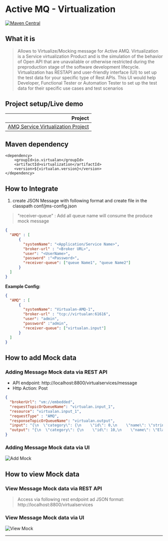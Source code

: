 # Active MQ - Virtualization

[![Maven Central](https://img.shields.io/maven-central/v/io.virtualan/virtualization.svg?label=Maven%20Central)](https://search.maven.org/search?q=g:%22io.virtualan%22%20AND%20a:%22virtualization%22)


## What it is
>  Allows to Virtualize/Mocking message for Active AMQ. Virtualization is a Service virtualization Product and is the simulation of the behavior of Open API that are unavailable or otherwise restricted during the preproduction stage of the software development lifecycle. 
Virtualization has RESTAPI and user-friendly interface (UI) to set up the test data for your specific type of Rest APIs. This UI would help Developer, Functional Tester or Automation Tester to set up the test data for their specific use cases and test scenarios 

## Project setup/Live demo

 |Project|  
 |----------:|
  |[AMQ Service Virtualization Project](https://github.com/virtualansoftware/virtualan/tree/master/samples/virtualan-amq)  |

## Maven dependency
```mvn 
<dependency>
	<groupId>io.virtualan</groupId>
	<artifactId>virtualization</artifactId>
	<version>${virtualan.version}</version>
</dependency>
``` 

## How to Integrate
1. create JSON Message with following format and create file in the classpath conf/jms-config.json   
> "receiver-queue" :  Add all queue name will consume the produce mock message

```JSON
{
  "AMQ" : [
      {
        "systemName": "<Application/Service Name>",
        "broker-url" : "<Broker URL>",
        "user": "<UserName>",
        "password" :"<Password>",
        "receiver-queue": ["queue Name1", "queue Name2"]   
      }
  ]
}
```
**Example Config:**
```JSON
{
  "AMQ" : [
      {
        "systemName": "Virtualan-AMQ-1",
        "broker-url" : "tcp://virtualan:61616",
        "user": "admin",
        "password" :"admin",
        "receiver-queue": ["virtualan.input"]
      }
  ]
}
```


## How to add Mock data
### Adding Message Mock data via REST API
- API endpoint: http://localhost:8800/virtualservices/message
- Http Action: Post

```JSON
{
  "brokerUrl": "vm://embedded",
  "requestTopicOrQueueName": "virtualan.input_1",
  "resource": "virtualan.input_1",
  "requestType" : "AMQ",
  "responseTopicOrQueueName": "virtualan.output",
  "input": "{\n  \"category\": {\n    \"id\": 0,\n    \"name\": \"string\"\n  },\n  \"id\": 101,\n  \"name\": \"doggie\",\n  \"photoUrls\": [\n    \"string\"\n  ],\n  \"status\": \"available\",\n  \"tags\": [\n    {\n      \"id\": 0,\n      \"name\": \"string\"\n    }\n  ]\n}"  ,
  "output": "{\n  \"category\": {\n    \"id\": 10,\n    \"name\": \"Elan\"\n  },\n  \"id\": 101,\n  \"name\": \"doggie\",\n  \"photoUrls\": [\n    \"string\"\n  ],\n  \"status\": \"available\",\n  \"tags\": [\n    {\n      \"id\": 0,\n      \"name\": \"string\"\n    }\n  ]\n}"
}

```

### Adding Message Mock data via UI

![Add Mock](_images/sv/amq/add_mock.png)

## How to view Mock data
### View Message Mock data via REST API
> Access via following rest endpoint ad JSON format: http://localhost:8800/virtualservices


### View Message Mock data via UI

![View Mock](_images/sv/amq/view_mock.png)

----
